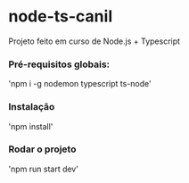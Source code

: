 # node-ts-canil
Projeto feito em curso de Node.js + Typescript

### Pré-requisitos globais:
'npm i -g nodemon typescript ts-node'

### Instalação
'npm install'

### Rodar o projeto
'npm run start dev'